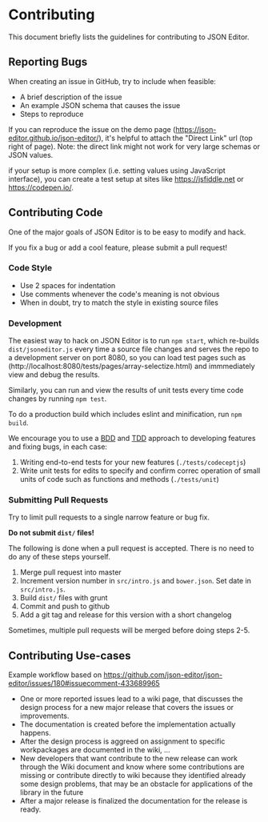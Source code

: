 Contributing
===============
This document briefly lists the guidelines for contributing to JSON Editor.

Reporting Bugs
----------------
When creating an issue in GitHub, try to include when feasible:
*  A brief description of the issue
*  An example JSON schema that causes the issue
*  Steps to reproduce

If you can reproduce the issue on the demo page (https://json-editor.github.io/json-editor/), it's helpful to attach the "Direct Link" url (top right of page).  Note: the direct link might not work for very large schemas or JSON values.

if your setup is more complex (i.e. setting values using JavaScript interface), you can create a test setup at sites like  https://jsfiddle.net or https://codepen.io/.


Contributing Code
--------------------------
One of the major goals of JSON Editor is to be easy to modify and hack.

If you fix a bug or add a cool feature, please submit a pull request!


### Code Style

*  Use 2 spaces for indentation
*  Use comments whenever the code's meaning is not obvious
*  When in doubt, try to match the style in existing source files

### Development

The easiest way to hack on JSON Editor is to run `npm start`, which 
re-builds `dist/jsoneditor.js` every time a source file changes and serves the repo to a
development server on port 8080, so you can load test pages such as (http://localhost:8080/tests/pages/array-selectize.html) and immmediately view and debug the results.

Similarly, you can run and view the results of unit tests every time code changes by running `npm test`.

To do a production build which includes eslint and minification, run `npm build`.

We encourage you to use a [BDD](https://en.wikipedia.org/wiki/Behavior-driven_development) and [TDD](https://en.wikipedia.org/wiki/Test-driven_development) approach to developing features and fixing bugs, in each case:

1. Writing end-to-end tests for your new features (`./tests/codeceptjs`)
1. Write unit tests for edits to specify and confirm correc operation of small units of code such as functions and methods (`./tests/unit`)

### Submitting Pull Requests
Try to limit pull requests to a single narrow feature or bug fix.

__Do not submit `dist/` files!__ 

The following is done when a pull request is accepted.  There is no need to do any of these steps yourself.

1.  Merge pull request into master
2.  Increment version number in `src/intro.js` and `bower.json`.  Set date in `src/intro.js`.
3.  Build `dist/` files with grunt
4.  Commit and push to github
5.  Add a git tag and release for this version with a short changelog

Sometimes, multiple pull requests will be merged before doing steps 2-5.


Contributing Use-cases
--------------------------

Example workflow based on https://github.com/json-editor/json-editor/issues/180#issuecomment-433689965

- One or more reported issues lead to a wiki page, that discusses the design process for a new major release that covers the issues or improvements.
- The documentation is created before the implementation actually happens.
- After the design process is aggreed on assignment to specific workpackages are documented in the wiki, ...
- New developers that want contribute to the new release can work through the Wiki document and know where some contributions are missing or contribute directly to wiki because they identified already some design problems, that may be an obstacle for applications of the library in the future
- After a major release is finalized the documentation for the release is ready.

